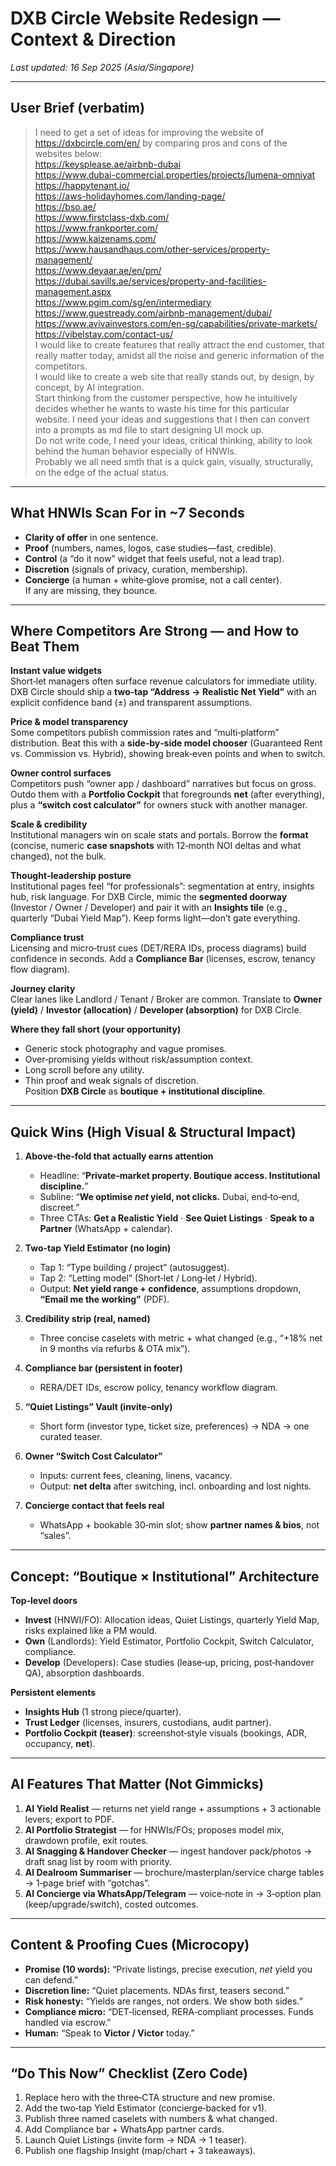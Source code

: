 # DXB Circle Website Redesign — Context & Direction

_Last updated: 16 Sep 2025 (Asia/Singapore)_

---

## User Brief (verbatim)

> I need to get a set of ideas for improving the website of https://dxbcircle.com/en/ by comparing pros and cons of the websites below:  
> https://keysplease.ae/airbnb-dubai  
> https://www.dubai-commercial.properties/projects/lumena-omniyat  
> https://happytenant.io/  
> https://aws-holidayhomes.com/landing-page/  
> https://bso.ae/  
> https://www.firstclass-dxb.com/  
> https://www.frankporter.com/  
> https://www.kaizenams.com/  
> https://www.hausandhaus.com/other-services/property-management/  
> https://www.deyaar.ae/en/pm/  
> https://dubai.savills.ae/services/property-and-facilities-management.aspx  
> https://www.pgim.com/sg/en/intermediary  
> https://www.guestready.com/airbnb-management/dubai/  
> https://www.avivainvestors.com/en-sg/capabilities/private-markets/  
> https://vibelstay.com/contact-us/  
> I would like to create features that really attract the end customer, that really matter today, amidst all the noise and generic information of the competitors.  
> I would like to create a web site that really stands out, by design, by concept, by AI integration.  
> Start thinking from the customer perspective, how he intuitively decides whether he wants to waste his time for this particular website. I need your ideas and suggestions that I then can convert into a prompts as md file to start designing UI mock up.  
> Do not write code, I need your ideas, critical thinking, ability to look behind the human behavior especially of HNWIs.  
> Probably we all need smth that is a quick gain, visually, structurally, on the edge of the actual status.

---

## What HNWIs Scan For in ~7 Seconds

- **Clarity of offer** in one sentence.  
- **Proof** (numbers, names, logos, case studies—fast, credible).  
- **Control** (a “do it now” widget that feels useful, not a lead trap).  
- **Discretion** (signals of privacy, curation, membership).  
- **Concierge** (a human + white‑glove promise, not a call center).  
If any are missing, they bounce.

---

## Where Competitors Are Strong — and How to Beat Them

**Instant value widgets**  
Short‑let managers often surface revenue calculators for immediate utility. DXB Circle should ship a **two‑tap “Address → Realistic Net Yield”** with an explicit confidence band (±) and transparent assumptions.

**Price & model transparency**  
Some competitors publish commission rates and “multi‑platform” distribution. Beat this with a **side‑by‑side model chooser** (Guaranteed Rent vs. Commission vs. Hybrid), showing break‑even points and when to switch.

**Owner control surfaces**  
Competitors push “owner app / dashboard” narratives but focus on gross. Outdo them with a **Portfolio Cockpit** that foregrounds **net** (after everything), plus a **“switch cost calculator”** for owners stuck with another manager.

**Scale & credibility**  
Institutional managers win on scale stats and portals. Borrow the **format** (concise, numeric **case snapshots** with 12‑month NOI deltas and what changed), not the bulk.

**Thought‑leadership posture**  
Institutional pages feel “for professionals”: segmentation at entry, insights hub, risk language. For DXB Circle, mimic the **segmented doorway** (Investor / Owner / Developer) and pair it with an **Insights tile** (e.g., quarterly “Dubai Yield Map”). Keep forms light—don’t gate everything.

**Compliance trust**  
Licensing and micro‑trust cues (DET/RERA IDs, process diagrams) build confidence in seconds. Add a **Compliance Bar** (licenses, escrow, tenancy flow diagram).

**Journey clarity**  
Clear lanes like Landlord / Tenant / Broker are common. Translate to **Owner (yield)** / **Investor (allocation)** / **Developer (absorption)** for DXB Circle.

**Where they fall short (your opportunity)**  
- Generic stock photography and vague promises.  
- Over‑promising yields without risk/assumption context.  
- Long scroll before any utility.  
- Thin proof and weak signals of discretion.  
Position **DXB Circle** as **boutique + institutional discipline**.

---

## Quick Wins (High Visual & Structural Impact)

1) **Above‑the‑fold that actually earns attention**  
   - Headline: “**Private‑market property. Boutique access. Institutional discipline.**”  
   - Subline: “**We optimise *net* yield, not clicks.** Dubai, end‑to‑end, discreet.”  
   - Three CTAs: **Get a Realistic Yield** · **See Quiet Listings** · **Speak to a Partner** (WhatsApp + calendar).

2) **Two‑tap Yield Estimator (no login)**  
   - Tap 1: “Type building / project” (autosuggest).  
   - Tap 2: “Letting model” (Short‑let / Long‑let / Hybrid).  
   - Output: **Net yield range + confidence**, assumptions dropdown, **“Email me the working”** (PDF).

3) **Credibility strip (real, named)**  
   - Three concise caselets with metric + what changed (e.g., “+18% net in 9 months via refurbs & OTA mix”).

4) **Compliance bar (persistent in footer)**  
   - RERA/DET IDs, escrow policy, tenancy workflow diagram.

5) **“Quiet Listings” Vault (invite‑only)**  
   - Short form (investor type, ticket size, preferences) → NDA → one curated teaser.

6) **Owner “Switch Cost Calculator”**  
   - Inputs: current fees, cleaning, linens, vacancy.  
   - Output: **net delta** after switching, incl. onboarding and lost nights.

7) **Concierge contact that feels real**  
   - WhatsApp + bookable 30‑min slot; show **partner names & bios**, not “sales”.

---

## Concept: “Boutique × Institutional” Architecture

**Top‑level doors**  
- **Invest** (HNWI/FO): Allocation ideas, Quiet Listings, quarterly Yield Map, risks explained like a PM would.  
- **Own** (Landlords): Yield Estimator, Portfolio Cockpit, Switch Calculator, compliance.  
- **Develop** (Developers): Case studies (lease‑up, pricing, post‑handover QA), absorption dashboards.

**Persistent elements**  
- **Insights Hub** (1 strong piece/quarter).  
- **Trust Ledger** (licenses, insurers, custodians, audit partner).  
- **Portfolio Cockpit (teaser)**: screenshot‑style visuals (bookings, ADR, occupancy, **net**).

---

## AI Features That Matter (Not Gimmicks)

1) **AI Yield Realist** — returns net yield range + assumptions + 3 actionable levers; export to PDF.  
2) **AI Portfolio Strategist** — for HNWIs/FOs; proposes model mix, drawdown profile, exit routes.  
3) **AI Snagging & Handover Checker** — ingest handover pack/photos → draft snag list by room with priority.  
4) **AI Dealroom Summariser** — brochure/masterplan/service charge tables → 1‑page brief with “gotchas”.  
5) **AI Concierge via WhatsApp/Telegram** — voice‑note in → 3‑option plan (keep/upgrade/switch), costed outcomes.

---

## Content & Proofing Cues (Microcopy)

- **Promise (10 words):** “Private listings, precise execution, *net* yield you can defend.”  
- **Discretion line:** “Quiet placements. NDAs first, teasers second.”  
- **Risk honesty:** “Yields are ranges, not orders. We show both sides.”  
- **Compliance micro:** “DET‑licensed, RERA‑compliant processes. Funds handled via escrow.”  
- **Human:** “Speak to **Victor / Victor** today.”

---

## “Do This Now” Checklist (Zero Code)

1) Replace hero with the three‑CTA structure and new promise.  
2) Add the two‑tap Yield Estimator (concierge‑backed for v1).  
3) Publish three named caselets with numbers & what changed.  
4) Add Compliance bar + WhatsApp partner cards.  
5) Launch Quiet Listings (invite form → NDA → 1 teaser).  
6) Publish one flagship Insight (map/chart + 3 takeaways).

